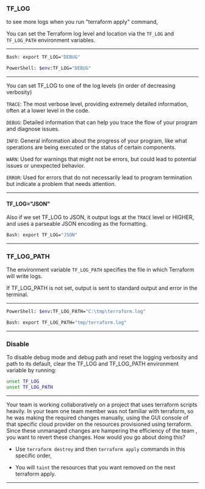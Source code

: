 

### TF_LOG

to see more logs when you run "terraform apply" command,

You can set the Terraform log level and location via the `TF_LOG` and `TF_LOG_PATH` environment variables.



__________________________________________________________________________________________






```bash
Bash: export TF_LOG="DEBUG"
```



```bash
PowerShell: $env:TF_LOG="DEBUG"
```



__________________________________________________________________________________________



You can set TF_LOG to one of the log levels (in order of decreasing verbosity) 



`TRACE`: The most verbose level, providing extremely detailed information, often at a lower level in the code.

`DEBUG`: Detailed information that can help you trace the flow of your program and diagnose issues.

`INFO`: General information about the progress of your program, like what operations are being executed or the status of certain components.

`WARN`: Used for warnings that might not be errors, but could lead to potential issues or unexpected behavior.

`ERROR`: Used for errors that do not necessarily lead to program termination but indicate a problem that needs attention.

__________________________________________________________________________________________


#### TF_LOG="JSON"

Also if we set TF_LOG to JSON, it output logs at the `TRACE` level or HIGHER, and uses a parseable JSON encoding as the formatting.


```bash
Bash: export TF_LOG="JSON"
```

__________________________________________________________________________________________



### TF_LOG_PATH

The environment variable `TF_LOG_PATH` specifies the file in which Terraform will write logs.


If TF_LOG_PATH is not set, output is sent to standard output and error in the terminal.




__________________________________________________________________________________________






```bash
PowerShell: $env:TF_LOG_PATH="C:\tmp\terraform.log"
```




```bash
Bash: export TF_LOG_PATH="tmp/terraform.log"
```



__________________________________________________________________________________________


### Disable

To disable debug mode and debug path and reset the logging verbosity and path to its default, clear the TF_LOG and TF_LOG_PATH environment variable by running:


```bash
unset TF_LOG
unset TF_LOG_PATH
```

__________________________________________________________________________________________



Your team is working collaboratively on a project that uses terraform scripts heavily. In your team one team member was not familiar with terraform, so he was making the required changes manually, using the GUI console of that specific cloud provider on the resources provisioned using terraform. Since these unmanaged changes are hampering the efficiency of the team , you want to revert these changes. How would you go about doing this?


-  Use `terraform destroy` and then `terraform apply` commands in this specific order,

-  You will `taint` the resources that you want removed on the next terraform apply.


__________________________________________________________________________________________


